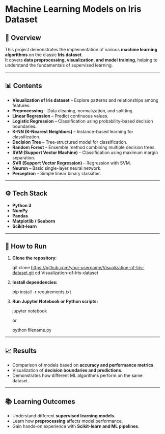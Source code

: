 # Machine Learning Models on Iris Dataset  

## 📌 Overview  
This project demonstrates the implementation of various **machine learning algorithms** on the classic **Iris dataset**.  
It covers **data preprocessing, visualization, and model training**, helping to understand the fundamentals of supervised learning.  

---

## 📊 Contents  
- **Visualization of Iris dataset** – Explore patterns and relationships among features.  
- **Preprocessing** – Data cleaning, normalization, and splitting.  
- **Linear Regression** – Predict continuous values.  
- **Logistic Regression** – Classification using probability-based decision boundaries.  
- **K-NN (K-Nearest Neighbors)** – Instance-based learning for classification.  
- **Decision Tree** – Tree-structured model for classification.  
- **Random Forest** – Ensemble method combining multiple decision trees.  
- **SVM (Support Vector Machine)** – Classification using maximum margin separation.  
- **SVR (Support Vector Regression)** – Regression with SVM.  
- **Neuron** – Basic single-layer neural network.  
- **Perceptron** – Simple linear binary classifier.  

---

## ⚙️ Tech Stack  
- **Python 3**  
- **NumPy**  
- **Pandas**  
- **Matplotlib / Seaborn**  
- **Scikit-learn**  

---

## 🚀 How to Run  

1. **Clone the repository:**  
  
   git clone https://github.com/your-username/Visualization-of-Iris-dataset.git
   cd Visualization-of-Iris-dataset


2. **Install dependencies:**  

   pip install -r requirements.txt
  

3. **Run Jupyter Notebook or Python scripts:**  

   jupyter notebook
 
   or  

   python filename.py


---

## 📈 Results  
- Comparison of models based on **accuracy and performance metrics**.  
- Visualization of **decision boundaries and predictions**.  
- Demonstrates how different ML algorithms perform on the same dataset.  

---

## 📚 Learning Outcomes  
- Understand different **supervised learning models**.  
- Learn how **preprocessing** affects model performance.  
- Gain hands-on experience with **Scikit-learn and ML pipelines**.  


